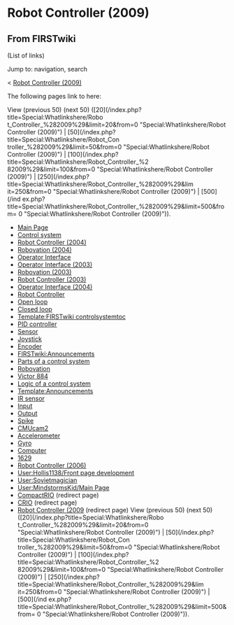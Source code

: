 # Robot Controller (2009)

## From FIRSTwiki

(List of links)

Jump to: navigation, search

< [Robot Controller (2009)](/index.php?title=Robot_Controller_%282009%29&redirect=no "Robot
Controller \(2009\)")

The following pages link to here:

View (previous 50) (next 50) ([20](/index.php?title=Special:Whatlinkshere/Robo
t_Controller_%282009%29&limit=20&from=0 "Special:Whatlinkshere/Robot
Controller \(2009\)") | [50](/index.php?title=Special:Whatlinkshere/Robot_Con
troller_%282009%29&limit=50&from=0 "Special:Whatlinkshere/Robot Controller
\(2009\)") | [100](/index.php?title=Special:Whatlinkshere/Robot_Controller_%2
82009%29&limit=100&from=0 "Special:Whatlinkshere/Robot Controller \(2009\)") | [250](/index.php?title=Special:Whatlinkshere/Robot_Controller_%282009%29&lim
it=250&from=0 "Special:Whatlinkshere/Robot Controller \(2009\)") | [500](/ind
ex.php?title=Special:Whatlinkshere/Robot_Controller_%282009%29&limit=500&from=
0 "Special:Whatlinkshere/Robot Controller \(2009\)")).

- [Main Page](Main_Page "Main Page")
- [Control system](control-system)
- [Robot Controller (2004)](Robot_Controller_%282004%29 "Robot Controller \(2004\)")
- [Robovation (2004)](Robovation_%282004%29 "Robovation \(2004\)")
- [Operator Interface](operator-interface)
- [Operator Interface (2003)](Operator_Interface_%282003%29 "Operator Interface \(2003\)")
- [Robovation (2003)](Robovation_%282003%29 "Robovation \(2003\)")
- [Robot Controller (2003)](Robot_Controller_%282003%29 "Robot Controller \(2003\)")
- [Operator Interface (2004)](Operator_Interface_%282004%29 "Operator Interface \(2004\)")
- [Robot Controller](robot-controller)
- [Open loop](open-loop)
- [Closed loop](closed-loop)
- [Template:FIRSTwiki controlsystemtoc](Template:FIRSTwiki_controlsystemtoc "Template:FIRSTwiki controlsystemtoc")
- [PID controller](PID_controller "PID controller")
- [Sensor](sensor)
- [Joystick](joystick)
- [Encoder](encoder)
- [FIRSTwiki:Announcements](FIRSTwiki:Announcements "FIRSTwiki:Announcements")
- [Parts of a control system](Parts_of_a_control_system "Parts of a control system")
- [Robovation](robovation)
- [Victor 884](victor-884)
- [Logic of a control system](Logic_of_a_control_system "Logic of a control system")
- [Template:Announcements](Template:Announcements "Template:Announcements")
- [IR sensor](tsop34840)
- [Input](input)
- [Output](output)
- [Spike](spike-relay)
- [CMUcam2](CMUcam2 "CMUcam2")
- [Accelerometer](accelerometer)
- [Gyro](gyro)
- [Computer](Computer "Computer")
- [1629](1629 "1629")
- [Robot Controller (2006)](Robot_Controller_%282006%29 "Robot Controller \(2006\)")
- [User:Hollis1138/Front page development](User:Hollis1138/Front_page_development "User:Hollis1138/Front page development")
- [User:Sovietmagician](User:Sovietmagician "User:Sovietmagician")
- [User:MindstormsKid/Main Page](User:MindstormsKid/Main_Page "User:MindstormsKid/Main Page")
- [CompactRIO](/index.php?title=CompactRIO&redirect=no "CompactRIO") (redirect page)
- [CRIO](/index.php?title=CRIO&redirect=no "CRIO") (redirect page)
- [Robot Controller (2009](/index.php?title=Robot_Controller_%282009&redirect=no "Robot Controller \(2009") (redirect page) View (previous 50) (next 50) ([20](/index.php?title=Special:Whatlinkshere/Robo
  t_Controller_%282009%29&limit=20&from=0 "Special:Whatlinkshere/Robot
  Controller \(2009\)") | [50](/index.php?title=Special:Whatlinkshere/Robot_Con
  troller_%282009%29&limit=50&from=0 "Special:Whatlinkshere/Robot Controller
  \(2009\)") | [100](/index.php?title=Special:Whatlinkshere/Robot_Controller_%2
  82009%29&limit=100&from=0 "Special:Whatlinkshere/Robot Controller \(2009\)") | [250](/index.php?title=Special:Whatlinkshere/Robot_Controller_%282009%29&lim
  it=250&from=0 "Special:Whatlinkshere/Robot Controller \(2009\)") | [500](/ind
  ex.php?title=Special:Whatlinkshere/Robot_Controller_%282009%29&limit=500&from=
  0 "Special:Whatlinkshere/Robot Controller \(2009\)")).
